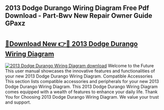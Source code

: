 ## 2013 Dodge Durango Wiring Diagram Free Pdf Download - Part-Bwv New Repair Owner Guide GPaxz

# <h2><a href="http://dftgwlm.blite.top/?on=2013+Dodge+Durango+Wiring+Diagram">🔗Download New 👉🔴 2013 Dodge Durango Wiring Diagram</a></h2>

[![2013 Dodge Durango Wiring Diagram download](https://i.imgur.com/lujVjoI.png)](http://dftgwlm.blite.top/?on=2013+Dodge+Durango+Wiring+Diagram)
Welcome to the Future This user manual showcases the innovative features and functionalities of your new 2013 Dodge Durango Wiring Diagram. Compatible Accessories This section lists compatible accessories and peripherals for your new 2013 Dodge Durango Wiring Diagram. This 2013 Dodge Durango Wiring Diagram comes equipped with a wealth of features to enhance your daily life. Thank You for Choosing 2013 Dodge Durango Wiring Diagram. We value your trust and support.

